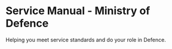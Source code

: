 # Service Manual - Ministry of Defence

Helping you meet service standards and do your role in Defence.